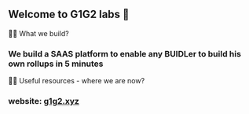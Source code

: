 ## Welcome to G1G2 labs 👋

🙋‍♀️ What we build?
### We build a SAAS platform to enable any BUIDLer to build his own rollups in 5 minutes

👩‍💻 Useful resources - where we are now?
### website: [g1g2.xyz](https://g1g2.xyz)



<!--

**Here are some ideas to get you started:**

🙋‍♀️ A short introduction - what is your organization all about?
🌈 Contribution guidelines - how can the community get involved?
👩‍💻 Useful resources - where can the community find your docs? Is there anything else the community should know?
🍿 Fun facts - what does your team eat for breakfast?
🧙 Remember, you can do mighty things with the power of [Markdown](https://docs.github.com/github/writing-on-github/getting-started-with-writing-and-formatting-on-github/basic-writing-and-formatting-syntax)
-->
